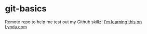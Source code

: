 git-basics
==========

Remote repo to help me test out my Github skillz!
[I'm learning this on Lynda.com](http://www.lynda.com)
